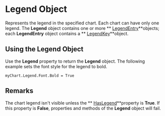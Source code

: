 
# Legend Object

Represents the legend in the specified chart. Each chart can have only one legend. The  **Legend** object contains one or more ** [LegendEntry](a242fdab-ebb4-f5de-04ae-d6b70cea1640.md)**objects; each  **LegendEntry** object contains a ** [LegendKey](ab90cb64-1f81-dfcb-7542-cba68964acba.md)**object.


## Using the Legend Object

Use the  **Legend** property to return the **Legend** object. The following example sets the font style for the legend to bold.


```
myChart.Legend.Font.Bold = True
```


## Remarks

The chart legend isn't visible unless the  ** [HasLegend](b4dbef39-9d83-2f6e-fe06-8ca38cceeeec.md)**property is  **True**. If this property is  **False**, properties and methods of the  **Legend** object will fail.

